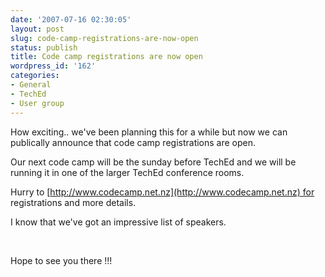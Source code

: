 ```yaml
---
date: '2007-07-16 02:30:05'
layout: post
slug: code-camp-registrations-are-now-open
status: publish
title: Code camp registrations are now open
wordpress_id: '162'
categories:
- General
- TechEd
- User group
---
```


How exciting.. we've been planning this for a while but now we can publically announce that code camp registrations are open.




Our next code camp will be the sunday before TechEd and we will be running it in one of the larger TechEd conference rooms.




Hurry to [http://www.codecamp.net.nz](http://www.codecamp.net.nz) for registrations and more details.




I know that we've got an impressive list of speakers. 




 




Hope to see you there !!!
